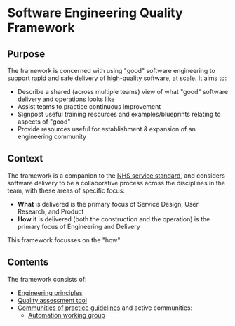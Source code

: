 # Software Engineering Quality Framework

## Purpose

The framework is concerned with using "good" software engineering to support rapid and safe delivery of high-quality software, at scale. It aims to:
* Describe a shared (across multiple teams) view of what "good" software delivery and operations looks like
* Assist teams to practice continuous improvement
* Signpost useful training resources and examples/blueprints relating to aspects of "good"
* Provide resources useful for establishment & expansion of an engineering community

## Context

The framework is a companion to the [NHS service standard](https://service-manual.nhs.uk/service-standard), and considers software delivery to be a collaborative process across the disciplines in the team, with these areas of specific focus:
* **What** is delivered is the primary focus of Service Design, User Research, and Product
* **How** it is delivered (both the construction and the operation) is the primary focus of Engineering and Delivery

This framework focusses on the "how"

## Contents

The framework consists of:
* [Engineering principles](principles.md)
* [Quality assessment tool](assessment.md)
* [Communities of practice guidelines](communities-of-practice.md) and active communities:
     * [Automation working group](communities/automation-working-group.md)
